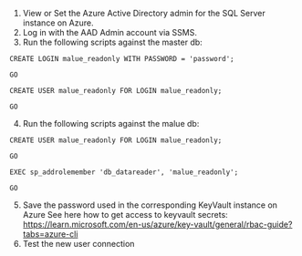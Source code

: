 1. View or Set the Azure Active Directory admin for the SQL Server instance on Azure.
2. Log in with the AAD Admin account via SSMS.
3. Run the following scripts against the master db:

```
CREATE LOGIN malue_readonly WITH PASSWORD = 'password';

GO

CREATE USER malue_readonly FOR LOGIN malue_readonly;

GO
```
4. Run the following scripts against the malue db:
```
CREATE USER malue_readonly FOR LOGIN malue_readonly;

GO

EXEC sp_addrolemember 'db_datareader', 'malue_readonly';

GO
```
5. Save the password used in the corresponding KeyVault instance on Azure
See here how to get access to keyvault secrets: https://learn.microsoft.com/en-us/azure/key-vault/general/rbac-guide?tabs=azure-cli
6. Test the new user connection